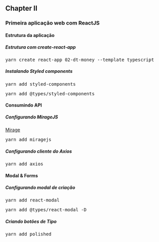## Chapter II

### Primeira aplicação web com ReactJS

#### Estrutura da aplicação

##### Estrutura com create-react-app
<pre>yarn create react-app 02-dt-money --template typescript</pre>

##### Instalando Styled components
<pre>yarn add styled-components</pre>
<pre>yarn add @types/styled-components</pre>

#### Consumindo API

##### Configurando MirageJS
[Mirage](https://miragejs.com/)
<pre>yarn add miragejs</pre>

##### Configurando cliente do Axios
<pre>yarn add axios</pre>

#### Modal & Forms

##### Configurando modal de criação
<pre>yarn add react-modal</pre>
<pre>yarn add @types/react-modal -D</pre>

##### Criando botões de Tipo
<pre>yarn add polished</pre>
